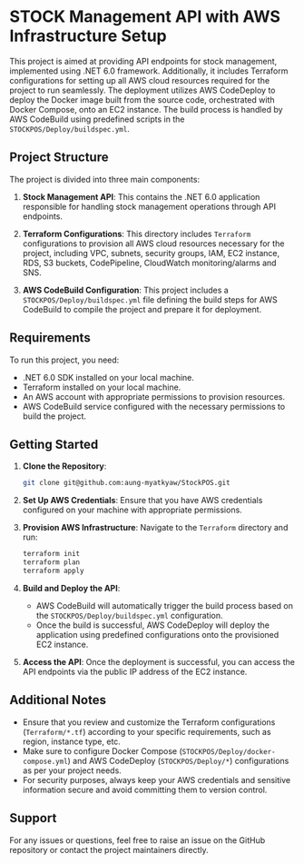 # STOCK Management API with AWS Infrastructure Setup

This project is aimed at providing API endpoints for stock management, implemented using .NET 6.0 framework. Additionally, it includes Terraform configurations for setting up all AWS cloud resources required for the project to run seamlessly. The deployment utilizes AWS CodeDeploy to deploy the Docker image built from the source code, orchestrated with Docker Compose, onto an EC2 instance. The build process is handled by AWS CodeBuild using predefined scripts in the `STOCKPOS/Deploy/buildspec.yml`.

## Project Structure

The project is divided into three main components:

1. **Stock Management API**: This contains the .NET 6.0 application responsible for handling stock management operations through API endpoints.

2. **Terraform Configurations**: This directory includes `Terraform` configurations to provision all AWS cloud resources necessary for the project, including VPC, subnets, security groups, IAM, EC2 instance, RDS, S3 buckets, CodePipeline, CloudWatch monitoring/alarms and SNS.

3. **AWS CodeBuild Configuration**: This project includes a `STOCKPOS/Deploy/buildspec.yml` file defining the build steps for AWS CodeBuild to compile the project and prepare it for deployment.

## Requirements

To run this project, you need:

- .NET 6.0 SDK installed on your local machine.
- Terraform installed on your local machine.
- An AWS account with appropriate permissions to provision resources.
- AWS CodeBuild service configured with the necessary permissions to build the project.

## Getting Started

1. **Clone the Repository**: 
    ```bash
    git clone git@github.com:aung-myatkyaw/StockPOS.git
    ```

2. **Set Up AWS Credentials**:
    Ensure that you have AWS credentials configured on your machine with appropriate permissions.

3. **Provision AWS Infrastructure**:
    Navigate to the `Terraform` directory and run:
    ```bash
    terraform init
    terraform plan
    terraform apply
    ```

4. **Build and Deploy the API**:
    - AWS CodeBuild will automatically trigger the build process based on the `STOCKPOS/Deploy/buildspec.yml` configuration.
    - Once the build is successful, AWS CodeDeploy will deploy the application using predefined configurations onto the provisioned EC2 instance.

5. **Access the API**:
    Once the deployment is successful, you can access the API endpoints via the public IP address of the EC2 instance.

## Additional Notes

- Ensure that you review and customize the Terraform configurations (`Terraform/*.tf`) according to your specific requirements, such as region, instance type, etc.
- Make sure to configure Docker Compose (`STOCKPOS/Deploy/docker-compose.yml`) and AWS CodeDeploy (`STOCKPOS/Deploy/*`) configurations as per your project needs.
- For security purposes, always keep your AWS credentials and sensitive information secure and avoid committing them to version control.

## Support

For any issues or questions, feel free to raise an issue on the GitHub repository or contact the project maintainers directly.

